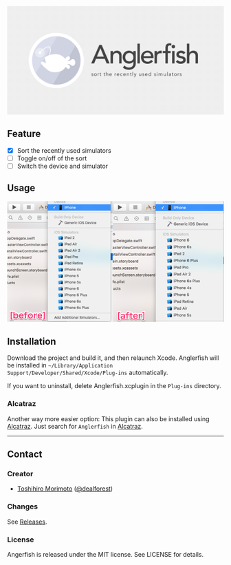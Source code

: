 ![Anglerfish](https://raw.githubusercontent.com/dealforest/Anglerfish/master/images/banner.png)

## Feature

- [x] Sort the recently used simulators
- [ ] Toggle on/off of the sort
- [ ] Switch the device and simulator

## Usage

![simulators](https://raw.githubusercontent.com/dealforest/Anglerfish/master/images/simulators.png)

## Installation

Download the project and build it, and then relaunch Xcode.
Anglerfish will be installed in `~/Library/Application Support/Developer/Shared/Xcode/Plug-ins` automatically.

If you want to uninstall, delete Anglerfish.xcplugin in the `Plug-ins` directory.

### Alcatraz

Another way more easier option: This plugin can also be installed using [Alcatraz](https://github.com/alcatraz/alcatraz-packages).
Just search for `Anglerfish` in [Alcatraz](https://github.com/alcatraz/alcatraz-packages).

---

## Contact

### Creator

- [Toshihiro Morimoto](http://github.com/dealforest) ([@dealforest](https://twitter.com/dealforest))

### Changes

See [Releases](https://github.com/dealforest/Anglerfish/releases).

### License

Angerfish is released under the MIT license. See LICENSE for details.
